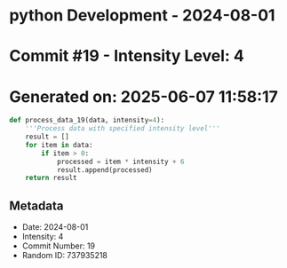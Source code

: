 ﻿# python Development - 2024-08-01
# Commit #19 - Intensity Level: 4
# Generated on: 2025-06-07 11:58:17
```python
def process_data_19(data, intensity=4):
    '''Process data with specified intensity level'''
    result = []
    for item in data:
        if item > 0:
            processed = item * intensity + 6
            result.append(processed)
    return result
```
## Metadata
- Date: 2024-08-01
- Intensity: 4
- Commit Number: 19
- Random ID: 737935218
